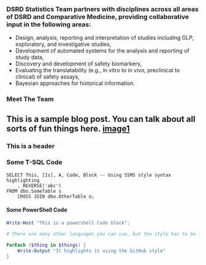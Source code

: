 ### DSRD Statistics Team partners with disciplines across all areas of DSRD and Comparative Medicine, providing collaborative input in the following areas:

* Design, analysis, reporting and interpretation of studies including GLP, exploratory, and investigative studies,
* Development of automated systems for the analysis and reporting of study data,
* Discovery and development of safety biomarkers,
* Evaluating the translatability (e.g., in vitro to in vivo, preclinical to clinical) of safety assays,
* Bayesian approaches for historical information. 

### Meet The Team

This is a sample blog post. You can talk about all sorts of fun things here.
[image1]("_posts/avatar.jpg")
---

### This is a header

### Some T-SQL Code

```tsql
SELECT This, [Is], A, Code, Block -- Using SSMS style syntax highlighting
    , REVERSE('abc')
FROM dbo.SomeTable s
    CROSS JOIN dbo.OtherTable o;
```

#### Some PowerShell Code

```powershell
Write-Host "This is a powershell Code block";

# There are many other languages you can use, but the style has to be loaded first

ForEach ($thing in $things) {
    Write-Output "It highlights it using the GitHub style"
}
```
